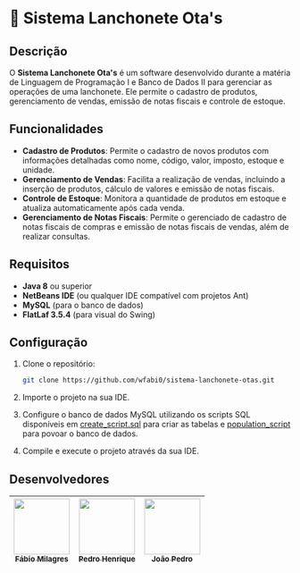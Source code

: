 # 🍔 Sistema Lanchonete Ota's 

## Descrição

O **Sistema Lanchonete Ota's** é um software desenvolvido durante a matéria de Linguagem de Programação I e Banco de Dados II para gerenciar as operações de uma lanchonete. Ele permite o cadastro de produtos, gerenciamento de vendas, emissão de notas fiscais e controle de estoque.

## Funcionalidades

- **Cadastro de Produtos**: Permite o cadastro de novos produtos com informações detalhadas como nome, código, valor, imposto, estoque e unidade.
- **Gerenciamento de Vendas**: Facilita a realização de vendas, incluindo a inserção de produtos, cálculo de valores e emissão de notas fiscais.
- **Controle de Estoque**: Monitora a quantidade de produtos em estoque e atualiza automaticamente após cada venda.
- **Gerenciamento de Notas Fiscais**: Permite o gerenciado de cadastro de notas fiscais de compras e emissão de notas fiscais de vendas, além de realizar consultas.


## Requisitos

- **Java 8** ou superior
- **NetBeans IDE** (ou qualquer IDE compatível com projetos Ant)
- **MySQL** (para o banco de dados)
- **FlatLaf 3.5.4** (para visual do Swing)

## Configuração

1. Clone o repositório:
   ```sh
   git clone https://github.com/wfabi0/sistema-lanchonete-otas.git
   ```

2. Importe o projeto na sua IDE.

3. Configure o banco de dados MySQL utilizando os scripts SQL disponíveis em [create_script.sql](./public//create_script.sql) para criar as tabelas e [population_script](./public/population_script.sql) para povoar o banco de dados.

4. Compile e execute o projeto através da sua IDE.

## Desenvolvedores

| [<img src="https://github.com/wfabi0.png" width="100px;"/><br /><sub><b>Fábio Milagres</b></sub>](https://github.com/wfabi0) | [<img src="https://github.com/ph-santos0.png" width="100px;"/><br /><sub><b>Pedro Henrique</b></sub>](https://github.com/ph-santos0) | [<img src="https://github.com/JoaoPedroDupim.png" width="100px;"/><br /><sub><b>João Pedro</b></sub>](https://github.com/JoaoPedroDupim) |
| :---: | :---: | :---: